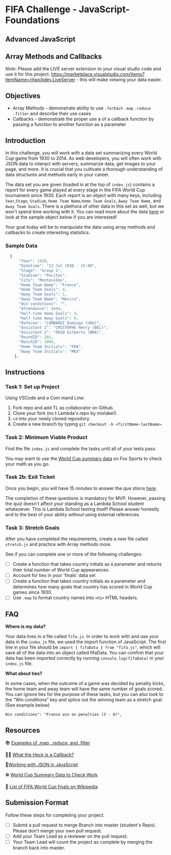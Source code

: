 # FIFA Challenge - JavaScript-Foundations

## Advanced JavaScript

## Array Methods and Callbacks
*Note*: Please add the LIVE server extension to your visual studio code and use it for this project. https://marketplace.visualstudio.com/items?itemName=ritwickdey.LiveServer - this will make viewing your data easier. 

## Objectives

- Array Methods - demonstrate ability to use `.forEach` `.map` `.reduce` `.filter` and describe their use cases
- Callbacks - demonstrate the proper use a of a callback function by passing a function to another function as a parameter
  
## Introduction

In this challenge, you will work with a data set summarizing every World Cup game from 1930 to 2014. As web developers, you will often work with JSON data to interact with servers, summarize data, get images to your page, and more. It is crucial that you cultivate a thorough understanding of data structures and methods early in your career.

The data set you are given (loaded in at the top of `index.js`) contains a report for every game played at every stage in the FIFA World Cup tournament since 1930. Each report is an object with many keys, including `Year`,`Stage`, `Stadium`,  `Home Team Name`,`Home Team Goals`, `Away Team Name`, and `Away Team Goals`. There is a plethora of other data in this set as well, but we won't spend time working with it. You can read more about the data [here](https://www.kaggle.com/abecklas/fifa-world-cup) or look at the sample object below if you are interested!

Your goal today will be to manipulate the data using array methods and callbacks to create interesting statistics.

### Sample Data

```js
  {
      "Year": 1930,
      "Datetime": "13 Jul 1930 - 15:00",
      "Stage": "Group 1",
      "Stadium": "Pocitos",
      "City": "Montevideo",
      "Home Team Name": "France",
      "Home Team Goals": 4,
      "Away Team Goals": 1,
      "Away Team Name": "Mexico",
      "Win conditions": "",
      "Attendance": 4444,
      "Half-time Home Goals": 3,
      "Half-time Away Goals": 0,
      "Referee": "LOMBARDI Domingo (URU)",
      "Assistant 1": "CRISTOPHE Henry (BEL)",
      "Assistant 2": "REGO Gilberto (BRA)",
      "RoundID": 201,
      "MatchID": 1096,
      "Home Team Initials": "FRA",
      "Away Team Initials": "MEX"
    },
```

## Instructions

### Task 1: Set up Project

Using VSCode and a Com mand Line:

1. Fork repo and add TL as collaborator on Github.
2. Clone your fork (no t Lambda's repo by mistake!).
3. `cd` into your newly cloned repository.
4. Create a new branch by typing `git checkout -b <firstName-lastName>`.

### Task 2: Minimum Viable Product

Find the file `index.js` and complete the tasks until all of your tests pass.

You may want to use the [World Cup summary data](https://www.foxsports.com/soccer/fifa-world-cup/history) on Fox Sports to check your math as you go.

### Task 2b: Exit Ticket

Once you begin, you will have 15 minutes to answer the que stions [here](https://app.codesignal.com/public-test/pHkwTDmFG4moZNJWy/64uEYwk5AxxRxE).

The completion of these questions is mandatory for MVP. However, passing the quiz doesn't affect your standing as a Lambda School student whatsoever. This is Lambda School testing itself! Please answer honestly and to the best of your ability without using external references.

### Task 3: Stretch Goals

After you have completed the requirements, create a new file called `stretch.js` and practice with Array methods more.

See if you can complete one or more of the following challenges:

- [ ] Create a function that takes country initials as a parameter and returns their total number of World Cup appearances.
- [ ] Account for ties in your 'finals' data set
- [ ] Create a function that takes country initials as a parameter and determines how many goals that country has scored in World Cup games since 1930.
- [ ] Use `.map` to format country names into `<h1>` HTML headers.

## FAQ

**Where is my data?**

Your data lives in a file called `fifa.js`. In order to work with and use your data in the `index.js` file, we used the import function of JavaScript. The first line in your file should be `import { fifaData } from "fifa.js"`, which will save all of the data into an object called fifaData. You can confirm that your data has been imported correctly by running `console.log(fifaData)` in your `index.js` file.

**What about ties?**

In some cases, when the outcome of a game was decided by penalty kicks, the home team and away team will have the same number of goals scored. You can ignore ties for the purpose of these tasks, but you can also look to the "Win conditions" key  and splice out the winning team as a stretch goal. (See example below)

```
Win conditions": "France win on penalties (3 - 4)",
````

## Resources

📚 [Examples of .map, .reduce, and .filter](https://itnext.io/15-useful-javascript-examples-of-map-reduce-and-filter-74cbbb5e0a1f)

🤷‍♀️ [What the Heck is a Callback?](https://codeburst.io/javascript-what-the-heck-is-a-callback-aba4da2deced)

🤝[Working with JSON in JavaScript](https://www.ma-no.org/en/programming/javascript/working-with-json-in-javascript)

⚽️ [World Cup Summary Data to Check Work](https://www.foxsports.com/soccer/fifa-world-cup/history)

👀 [List of FIFA World Cup finals on Wikipedia](https://en.wikipedia.org/wiki/List_of_FIFA_World_Cup_finals)

## Submission Format

Follow these steps for completing your project.

- [ ] Submit a pull request to merge Branch into master (student's Repo). Please don't merge your own pull request.
- [ ] Add your Team Lead as a reviewer on the pull request.
- [ ] Your Team Lead will count the project as complete by merging the branch back into master.

